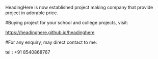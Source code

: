 HeadingHere is now established project making company that provide project in adorable price.

#Buying project for your school and college projects, visit:

https://headinghere.github.io/headinghere

#For any enquiry, may direct contact to me:

tel : +91 8540868767
